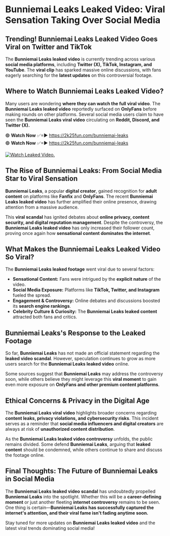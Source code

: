 # Bunniemai Leaks Leaked Video: Viral Sensation Taking Over Social Media

## **Trending! Bunniemai Leaks Leaked Video Goes Viral on Twitter and TikTok**
The **Bunniemai Leaks leaked video** is currently trending across various **social media platforms**, including **Twitter (X), TikTok, Instagram, and YouTube**. The **viral clip** has sparked massive online discussions, with fans eagerly searching for the **latest updates** on this controversial footage.

## **Where to Watch Bunniemai Leaks Leaked Video?**
Many users are wondering **where they can watch the full viral video**. The **Bunniemai Leaks leaked video** reportedly surfaced on **OnlyFans** before making rounds on other platforms. Several social media users claim to have seen the **Bunniemai Leaks viral video** circulating on **Reddit, Discord, and Twitter (X).**

🟢 **Watch Now** ✅=► https://2k25fun.com/bunniemai-leaks  
🟢 **Watch Now** ✅=► https://2k25fun.com/bunniemai-leaks  

[![Watch Leaked Video.](https://miro.medium.com/v2/resize:fit:828/format:webp/1*cilzJN44JGOrTw9NJCrNHA.gif "Watch Leaked Video")](https://2k25fun.com/bunniemai-leaks)

## **The Rise of Bunniemai Leaks: From Social Media Star to Viral Sensation**
**Bunniemai Leaks**, a popular **digital creator**, gained recognition for **adult content** on platforms like **Fanfix** and **OnlyFans**. The recent **Bunniemai Leaks leaked video** has further amplified their online presence, drawing attention from a massive audience.

This **viral scandal** has ignited debates about **online privacy, content security, and digital reputation management**. Despite the controversy, the **Bunniemai Leaks leaked video** has only increased their follower count, proving once again how **sensational content dominates the internet**.

## **What Makes the Bunniemai Leaks Leaked Video So Viral?**
The **Bunniemai Leaks leaked footage** went viral due to several factors:
- **Sensational Content:** Fans were intrigued by the **explicit nature** of the video.
- **Social Media Exposure:** Platforms like **TikTok, Twitter, and Instagram** fueled the spread.
- **Engagement & Controversy:** Online debates and discussions boosted its **search engine rankings**.
- **Celebrity Culture & Curiosity:** The **Bunniemai Leaks leaked content** attracted both fans and critics.

## **Bunniemai Leaks's Response to the Leaked Footage**
So far, **Bunniemai Leaks** has not made an official statement regarding the **leaked video scandal**. However, speculation continues to grow as more users search for the **Bunniemai Leaks leaked video** online.

Some sources suggest that **Bunniemai Leaks** may address the controversy soon, while others believe they might leverage this **viral moment** to gain even more exposure on **OnlyFans and other premium content platforms**.

## **Ethical Concerns & Privacy in the Digital Age**
The **Bunniemai Leaks viral video** highlights broader concerns regarding **content leaks, privacy violations, and cybersecurity risks**. This incident serves as a reminder that **social media influencers and digital creators** are always at risk of **unauthorized content distribution**.

As the **Bunniemai Leaks leaked video controversy** unfolds, the public remains divided. Some defend **Bunniemai Leaks**, arguing that **leaked content** should be condemned, while others continue to share and discuss the footage online.

## **Final Thoughts: The Future of Bunniemai Leaks in Social Media**
The **Bunniemai Leaks leaked video scandal** has undoubtedly propelled **Bunniemai Leaks** into the spotlight. Whether this will be a **career-defining moment** or just another fleeting **internet controversy** remains to be seen. One thing is certain—**Bunniemai Leaks has successfully captured the internet's attention, and their viral fame isn't fading anytime soon.**

Stay tuned for more updates on **Bunniemai Leaks leaked video** and the latest viral trends dominating social media!